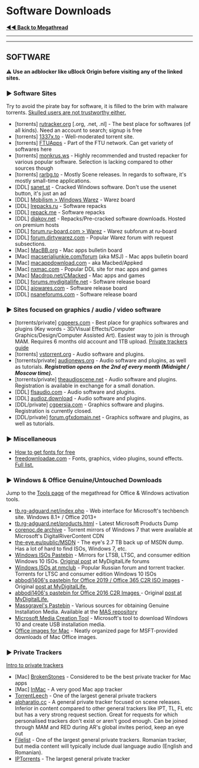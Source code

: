# Software Downloads

[**◄◄ Back to Megathread**](https://www.reddit.com/r/Piracy/wiki/megathread)

***

***

## SOFTWARE

⚠️ **Use an adblocker like uBlock Origin before visiting any of the linked sites.**

&#x20;

### ► Software Sites

Try to avoid the pirate bay for software, it is filled to the brim with malware torrents. [Skulled users are not trustworthy either.](https://www.reddit.com/r/Piracy/comments/cxbn33/psa\_ransomware\_all\_current\_vegas\_pro\_17\_torrents/)

* \[torrents] [rutracker.org](http://rutracker.org/) \[.org, .net, .nl] - The best place for softwares (of all kinds). Need an account to search; signup is free
* \[torrents] [1337x.to](https://1337x.to/) - Well-moderated torrent site.
* \[torrents] [FTUApps](https://ftuapps.dev/) - Part of the FTU network. Can get variety of softwares here
* \[torrents] [monkrus.ws](http://monkrus.ws/) - Highly recommended and trusted repacker for various popular software. Selection is lacking compared to other sources though
* \[torrents] [rarbg.to](https://rarbg.to/) - Mostly Scene releases. In regards to software, it's mostly small-time applications.
* \[DDL] [sanet.st](https://sanet.st) - Cracked Windows software. Don't use the usenet button, it's just an ad
* \[DDL] [Mobilism > Windows Warez](https://forum.mobilism.org/viewforum.php?f=1073) - Warez board
* \[DDL] [lrepacks.ru](https://lrepacks.ru/) - Software repacks
* \[DDL] [repack.me](https://repack.me/) - Software repacks
* \[DDL] [diakov.net](https://diakov.net/) - Repacks/Pre-cracked software downloads. Hosted on premium hosts
* \[DDL] [forum.ru-board.com > Warez](http://forum.ru-board.com/forum.cgi?forum=35) - Warez subforum at ru-board
* \[DDL] [forum.dirtywarez.com](https://forum.dirtywarez.com/) - Popular Warez forum with request subsections.
* \[Mac] [MacBB.org](https://macbb.org/) - Mac apps bulletin board
* \[Mac] [macserialjunkie.com/forum](https://www.macserialjunkie.com/forum/) (aka MSJ) - Mac apps bulletin board
* \[Mac] [macappdownload.com](https://www.macappdownload.com/) - aka Macbed/Appked
* \[Mac] [nxmac.com](https://nxmac.com/) - Popular DDL site for mac apps and games
* \[Mac] [Macdrop.net/CMacked](https://cmacked.com/) - Mac apps and games
* \[DDL] [forums.mydigitallife.net](https://forums.mydigitallife.net/) - Software release board
* \[DDL] [aiowares.com](https://www.aiowares.com/) - Software release board
* \[DDL] [nsaneforums.com](https://www.nsaneforums.com/) - Software release board

&#x20;

### ► Sites focused on graphics / audio / video software

* \[torrents/private] [cgpeers.com](https://www.cgpeers.com) - Best place for graphics softwares and plugins (Key words - 3D/Visual Effects/Computer Graphics/Design/Computer Assisted Art). Easiest way to join is through MAM. Requires 6 months old account and 1TB upload. [Private trackers guide](https://www.reddit.com/r/Piracy/wiki/guides/private\_trackers)
* \[torrents] [vstorrent.org](https://vstorrent.org/) - Audio software and plugins.
* \[torrents/private] [audionews.org](https://audionews.org/) - Audio software and plugins, as well as tutorials. _**Registration opens on the 2nd of every month (Midnight / Moscow time).**_
* \[torrents/private] [theaudioscene.net](https://theaudioscene.net/) - Audio software and plugins. Registration is available in exchange for a small donation.
* \[DDL] [flsaudio.com](https://flsaudio.com) - Audio software and plugins.
* \[DDL] [audioz.download](https://audioz.download/) - Audio software and plugins.
* \[DDL/private] [cgpersia.com](https://forum.cgpersia.com/) - Graphics software and plugins. Registration is currently closed.
* \[DDL/private] [forum.gfxdomain.net](https://forum.gfxdomain.net/) - Graphics software and plugins, as well as tutorials.

&#x20;

### ► Miscellaneous

* [How to get fonts for free](https://www.reddit.com/r/Piracy/comments/8tqfg6/how\_to\_download\_paid\_fonts\_for\_free/)
* [freedownloadae.com](https://freedownloadae.com/) - Fonts, graphics, video plugins, sound effects. [Full list.](https://i.imgur.com/kliyxvH.jpeg)

&#x20;

### ► Windows & Office Genuine/Untouched Downloads

Jump to the [Tools page](https://old.reddit.com/r/Piracy/wiki/megathread/tools) of the megathread for Office & Windows activation tools.

* [tb.rg-adguard.net/index.php](https://tb.rg-adguard.net/index.php) - Web interface for Microsoft's techbench site. Windows 8.1+ / Office 2013+
* [tb.rg-adguard.net/products.html](https://tb.rg-adguard.net/products.html) - Latest Microsoft Products Dump
* [corenoc.de archive](https://web.archive.org/web/20180711192755/http://mirror.corenoc.de/digitalrivercontent.net/) - Torrent mirrors of Windows 7 that were available at Microsoft's DigitalRiverContent CDN
* [the-eye.eu/public/MSDN](https://the-eye.eu/public/MSDN/) - The eye's 2.7 TB back up of MSDN dump. Has a lot of hard to find ISOs, Windows 7, etc.
* [Windows ISOs Pastebin](https://pastebin.com/ELUQdsvx) - Mirrors for LTSB, LTSC, and consumer edition Windows 10 ISOs. [Original post](https://forums.mydigitallife.net/threads/baidu-windows-10-all-languages-education-n-enterprise-n-pro-n-sl.64267/#post-1128431) at MyDigitalLife forums
* [Windows ISOs at nmclub](http://nnmclub.to/forum/viewforum.php?f=504) - Popular Russian forum and torrent tracker. Torrents for LTSC and consumer edition Windows 10 ISOs
* [abbodi1406's pastebin for Office 2019 / Office 365 C2R ISO images](https://pastebin.com/raw/PLhB7UnK) - Original [post at MyDigitalLife.](https://forums.mydigitallife.net/threads/discussion-microsoft-office-2019.75232/page-9#post-1464024)
* [abbodi1406's pastebin for Office 2016 C2R Images ](https://pastebin.com/raw/e8JiAw6E)- Original [post at MyDigitalLife.](https://forums.mydigitallife.net/threads/retail-microsoft-office-professional-plus-2016-msdn.65408/page-26#post-1165512)
* [Massgravel's Pastebin](https://pastebin.com/raw/jduBSazJ) - Various sources for obtaining Genuine Installation Media. Available at the [MAS repository](https://github.com/massgravel/Microsoft-Activation-Scripts/)
* [Microsoft Media Creation Tool](https://www.microsoft.com/en-us/software-download/windows10) - Microsoft's tool to download Windows 10 and create USB installation media.
* [Office images for Mac](https://macadmins.software/) - Neatly organized page for MSFT-provided downloads of Mac Office images.

&#x20;

### ► Private Trackers

[Intro to private trackers](https://www.reddit.com/r/Piracy/wiki/guides/private\_trackers)

* \[Mac] [BrokenStones](https://brokenstones.club) - Considered to be the best private tracker for Mac apps
* \[Mac] [InMac](https://inmac.org/login/) - A very good Mac app tracker
* [TorrentLeech](https://www.torrentleech.org/) - One of the largest general private trackers
* [alpharatio.cc](https://alpharatio.cc/) - A general private tracker focused on scene releases. Inferior in content compared to other general trackers like IPT, TL, FL etc but has a very strong request section. Great for requests for which personalised trackers don't exist or aren't good enough. Can be joined through MAM and RED during AR's global invites period, keep an eye out
* [Filelist](https://filelist.io/) - One of the largest general private trackers. Romanian tracker, but media content will typically include dual language audio (English and Romanian).
* [IPTorrents](http://iptorrents.com/) - The largest general private tracker

&#x20;
